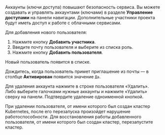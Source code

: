 Аккаунты (ключи доступа) повышают безопасность сервиса. Вы можете создавать и управлять аккаунтами (ключами) в разделе **Управление доступами** на панели навигации. Дополнительные участники проекта будут иметь доступ к работе с облачными сервисами.

Для добавления нового пользователя:

1. Нажмите кнопку **Добавить участника**.
1. Введите почту пользователя и выберите из списка роль.
1. Нажмите кнопку **Добавить пользователя**.

Новый пользователь появится в списке.

<info>

Дождитесь, когда пользователь примет приглашение из почты — в столбце **Активирован** появится значение `Да`.

</info>

Для удаления аккаунта нажмите в строке пользователя «Удалить». Либо выберите галочками нужные аккаунты и нажмите «Удалить» сверху на панели. Подтвердите удаление одноименной кнопкой.

<warn>

При удалении пользователя, от имени которого был создан кластер Kubernetes, после его перезапуска произойдет нарушение работоспособности. Для восстановления работы добавленного пользователя, от имени которого был создан кластер, перезапустите кластер.

</warn>
